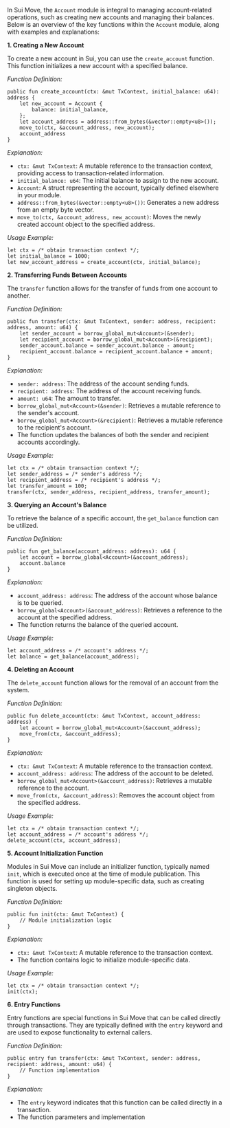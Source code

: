 In Sui Move, the `Account` module is integral to managing account-related operations, such as creating new accounts and managing their balances. Below is an overview of the key functions within the `Account` module, along with examples and explanations:

**1. Creating a New Account**

To create a new account in Sui, you can use the `create_account` function. This function initializes a new account with a specified balance.

*Function Definition:*


```move
public fun create_account(ctx: &mut TxContext, initial_balance: u64): address {
    let new_account = Account {
        balance: initial_balance,
    };
    let account_address = address::from_bytes(&vector::empty<u8>());
    move_to(ctx, &account_address, new_account);
    account_address
}
```


*Explanation:*

- `ctx: &mut TxContext`: A mutable reference to the transaction context, providing access to transaction-related information.
- `initial_balance: u64`: The initial balance to assign to the new account.
- `Account`: A struct representing the account, typically defined elsewhere in your module.
- `address::from_bytes(&vector::empty<u8>())`: Generates a new address from an empty byte vector.
- `move_to(ctx, &account_address, new_account)`: Moves the newly created account object to the specified address.

*Usage Example:*


```move
let ctx = /* obtain transaction context */;
let initial_balance = 1000;
let new_account_address = create_account(ctx, initial_balance);
```


**2. Transferring Funds Between Accounts**

The `transfer` function allows for the transfer of funds from one account to another.

*Function Definition:*


```move
public fun transfer(ctx: &mut TxContext, sender: address, recipient: address, amount: u64) {
    let sender_account = borrow_global_mut<Account>(&sender);
    let recipient_account = borrow_global_mut<Account>(&recipient);
    sender_account.balance = sender_account.balance - amount;
    recipient_account.balance = recipient_account.balance + amount;
}
```


*Explanation:*

- `sender: address`: The address of the account sending funds.
- `recipient: address`: The address of the account receiving funds.
- `amount: u64`: The amount to transfer.
- `borrow_global_mut<Account>(&sender)`: Retrieves a mutable reference to the sender's account.
- `borrow_global_mut<Account>(&recipient)`: Retrieves a mutable reference to the recipient's account.
- The function updates the balances of both the sender and recipient accounts accordingly.

*Usage Example:*


```move
let ctx = /* obtain transaction context */;
let sender_address = /* sender's address */;
let recipient_address = /* recipient's address */;
let transfer_amount = 100;
transfer(ctx, sender_address, recipient_address, transfer_amount);
```


**3. Querying an Account's Balance**

To retrieve the balance of a specific account, the `get_balance` function can be utilized.

*Function Definition:*


```move
public fun get_balance(account_address: address): u64 {
    let account = borrow_global<Account>(&account_address);
    account.balance
}
```


*Explanation:*

- `account_address: address`: The address of the account whose balance is to be queried.
- `borrow_global<Account>(&account_address)`: Retrieves a reference to the account at the specified address.
- The function returns the balance of the queried account.

*Usage Example:*


```move
let account_address = /* account's address */;
let balance = get_balance(account_address);
```


**4. Deleting an Account**

The `delete_account` function allows for the removal of an account from the system.

*Function Definition:*


```move
public fun delete_account(ctx: &mut TxContext, account_address: address) {
    let account = borrow_global_mut<Account>(&account_address);
    move_from(ctx, &account_address);
}
```


*Explanation:*

- `ctx: &mut TxContext`: A mutable reference to the transaction context.
- `account_address: address`: The address of the account to be deleted.
- `borrow_global_mut<Account>(&account_address)`: Retrieves a mutable reference to the account.
- `move_from(ctx, &account_address)`: Removes the account object from the specified address.

*Usage Example:*


```move
let ctx = /* obtain transaction context */;
let account_address = /* account's address */;
delete_account(ctx, account_address);
```


**5. Account Initialization Function**

Modules in Sui Move can include an initializer function, typically named `init`, which is executed once at the time of module publication. This function is used for setting up module-specific data, such as creating singleton objects.

*Function Definition:*


```move
public fun init(ctx: &mut TxContext) {
    // Module initialization logic
}
```


*Explanation:*

- `ctx: &mut TxContext`: A mutable reference to the transaction context.
- The function contains logic to initialize module-specific data.

*Usage Example:*


```move
let ctx = /* obtain transaction context */;
init(ctx);
```


**6. Entry Functions**

Entry functions are special functions in Sui Move that can be called directly through transactions. They are typically defined with the `entry` keyword and are used to expose functionality to external callers.

*Function Definition:*


```move
public entry fun transfer(ctx: &mut TxContext, sender: address, recipient: address, amount: u64) {
    // Function implementation
}
```


*Explanation:*

- The `entry` keyword indicates that this function can be called directly in a transaction.
- The function parameters and implementation 
